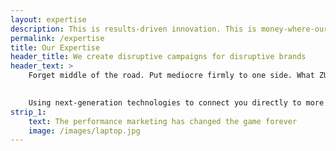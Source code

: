 ```yaml
---
layout: expertise
description: This is results-driven innovation. This is money-where-our-mouth-is marketing. This is ZURU Group.
permalink: /expertise
title: Our Expertise
header_title: We create disruptive campaigns for disruptive brands
header_text: >
    Forget middle of the road. Put mediocre firmly to one side. What ZURU Group promises you is hard-and-fast digital activation that gets you to the results you want. More quickly, more smartly and more cost-effectively than anyone else. It’s what we’ve excelled at for more than 20 years, but we’re still learning every day. And learning is where we’ll start with you. By really getting under the skin of your business, we’ll be your go-to gurus for multi-channel marketing, helping you conquer your toughest challenges with razor-sharp strategy and cutting-edge creativity.

    
    Using next-generation technologies to connect you directly to more customers, we’ll plug you in to performance you’ve never previously thought possible. Day in, day out, from day one.
strip_1:
    text: The performance marketing has changed the game forever
    image: /images/laptop.jpg
---
```

